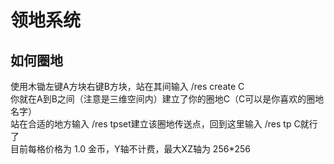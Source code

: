 # 领地系统

## 如何圈地

使用木锄左键A方块右键B方块，站在其间输入 /res create C  
你就在A到B之间（注意是三维空间内）建立了你的圈地C（C可以是你喜欢的圈地名字）  
站在合适的地方输入 /res tpset建立该圈地传送点，回到这里输入 /res tp C就行了  
目前每格价格为 1.0 金币，Y轴不计费，最大XZ轴为 256*256  